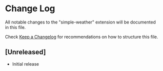 # Change Log

All notable changes to the "simple-weather" extension will be documented in this file.

Check [Keep a Changelog](http://keepachangelog.com/) for recommendations on how to structure this file.

## [Unreleased]

- Initial release